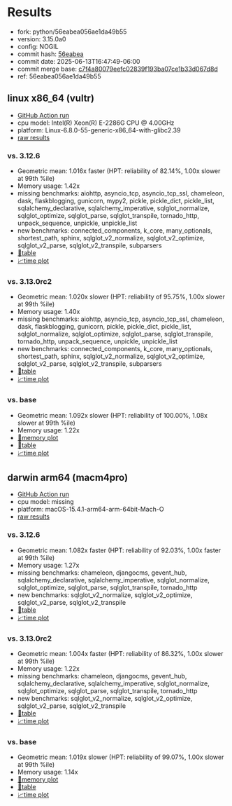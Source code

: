 # Results

- fork: python/56eabea056ae1da49b55
- version: 3.15.0a0
- config: NOGIL
- commit hash: [56eabea](https://github.com/python/cpython/commit/56eabea)
- commit date: 2025-06-13T16:47:49-06:00
- commit merge base: [c7f4a80079eefc02839f193ba07ce1b33d067d8d](https://github.com/python/cpython/commit/c7f4a80079eefc02839f193ba07ce1b33d067d8d)
- ref: 56eabea056ae1da49b55

## linux x86_64 (vultr)

- [GitHub Action run](https://github.com/facebookexperimental/free-threading-benchmarking/actions/runs/15646376576)
- cpu model: Intel(R) Xeon(R) E-2286G CPU @ 4.00GHz
- platform: Linux-6.8.0-55-generic-x86_64-with-glibc2.39
- [raw results](bm-20250613-vultr-x86_64-python-56eabea056ae1da49b55-3.15.0a0-56eabea.json)

### vs. 3.12.6

- Geometric mean: 1.016x faster (HPT: reliability of 82.14%, 1.00x slower at 99th %ile)
- Memory usage: 1.42x
- missing benchmarks: aiohttp, asyncio_tcp, asyncio_tcp_ssl, chameleon, dask, flaskblogging, gunicorn, mypy2, pickle, pickle_dict, pickle_list, sqlalchemy_declarative, sqlalchemy_imperative, sqlglot_normalize, sqlglot_optimize, sqlglot_parse, sqlglot_transpile, tornado_http, unpack_sequence, unpickle, unpickle_list
- new benchmarks: connected_components, k_core, many_optionals, shortest_path, sphinx, sqlglot_v2_normalize, sqlglot_v2_optimize, sqlglot_v2_parse, sqlglot_v2_transpile, subparsers
- [📄table](bm-20250613-vultr-x86_64-python-56eabea056ae1da49b55-3.15.0a0-56eabea-vs-3.12.6.md)
- [📈time plot](bm-20250613-vultr-x86_64-python-56eabea056ae1da49b55-3.15.0a0-56eabea-vs-3.12.6.svg)

### vs. 3.13.0rc2

- Geometric mean: 1.020x slower (HPT: reliability of 95.75%, 1.00x slower at 99th %ile)
- Memory usage: 1.40x
- missing benchmarks: aiohttp, asyncio_tcp, asyncio_tcp_ssl, chameleon, dask, flaskblogging, gunicorn, pickle, pickle_dict, pickle_list, sqlglot_normalize, sqlglot_optimize, sqlglot_parse, sqlglot_transpile, tornado_http, unpack_sequence, unpickle, unpickle_list
- new benchmarks: connected_components, k_core, many_optionals, shortest_path, sphinx, sqlglot_v2_normalize, sqlglot_v2_optimize, sqlglot_v2_parse, sqlglot_v2_transpile, subparsers
- [📄table](bm-20250613-vultr-x86_64-python-56eabea056ae1da49b55-3.15.0a0-56eabea-vs-3.13.0rc2.md)
- [📈time plot](bm-20250613-vultr-x86_64-python-56eabea056ae1da49b55-3.15.0a0-56eabea-vs-3.13.0rc2.svg)

### vs. base

- Geometric mean: 1.092x slower (HPT: reliability of 100.00%, 1.08x slower at 99th %ile)
- Memory usage: 1.22x
- [🧠memory plot](bm-20250613-vultr-x86_64-python-56eabea056ae1da49b55-3.15.0a0-56eabea-vs-base-mem.svg)
- [📄table](bm-20250613-vultr-x86_64-python-56eabea056ae1da49b55-3.15.0a0-56eabea-vs-base.md)
- [📈time plot](bm-20250613-vultr-x86_64-python-56eabea056ae1da49b55-3.15.0a0-56eabea-vs-base.svg)

## darwin arm64 (macm4pro)

- [GitHub Action run](https://github.com/facebookexperimental/free-threading-benchmarking/actions/runs/15646376576)
- cpu model: missing
- platform: macOS-15.4.1-arm64-arm-64bit-Mach-O
- [raw results](bm-20250613-macm4pro-arm64-python-56eabea056ae1da49b55-3.15.0a0-56eabea.json)

### vs. 3.12.6

- Geometric mean: 1.082x faster (HPT: reliability of 92.03%, 1.00x faster at 99th %ile)
- Memory usage: 1.27x
- missing benchmarks: chameleon, djangocms, gevent_hub, sqlalchemy_declarative, sqlalchemy_imperative, sqlglot_normalize, sqlglot_optimize, sqlglot_parse, sqlglot_transpile, tornado_http
- new benchmarks: sqlglot_v2_normalize, sqlglot_v2_optimize, sqlglot_v2_parse, sqlglot_v2_transpile
- [📄table](bm-20250613-macm4pro-arm64-python-56eabea056ae1da49b55-3.15.0a0-56eabea-vs-3.12.6.md)
- [📈time plot](bm-20250613-macm4pro-arm64-python-56eabea056ae1da49b55-3.15.0a0-56eabea-vs-3.12.6.svg)

### vs. 3.13.0rc2

- Geometric mean: 1.004x faster (HPT: reliability of 86.32%, 1.00x slower at 99th %ile)
- Memory usage: 1.22x
- missing benchmarks: chameleon, djangocms, gevent_hub, sqlalchemy_declarative, sqlalchemy_imperative, sqlglot_normalize, sqlglot_optimize, sqlglot_parse, sqlglot_transpile, tornado_http
- new benchmarks: sqlglot_v2_normalize, sqlglot_v2_optimize, sqlglot_v2_parse, sqlglot_v2_transpile
- [📄table](bm-20250613-macm4pro-arm64-python-56eabea056ae1da49b55-3.15.0a0-56eabea-vs-3.13.0rc2.md)
- [📈time plot](bm-20250613-macm4pro-arm64-python-56eabea056ae1da49b55-3.15.0a0-56eabea-vs-3.13.0rc2.svg)

### vs. base

- Geometric mean: 1.019x slower (HPT: reliability of 99.07%, 1.00x slower at 99th %ile)
- Memory usage: 1.14x
- [🧠memory plot](bm-20250613-macm4pro-arm64-python-56eabea056ae1da49b55-3.15.0a0-56eabea-vs-base-mem.svg)
- [📄table](bm-20250613-macm4pro-arm64-python-56eabea056ae1da49b55-3.15.0a0-56eabea-vs-base.md)
- [📈time plot](bm-20250613-macm4pro-arm64-python-56eabea056ae1da49b55-3.15.0a0-56eabea-vs-base.svg)


